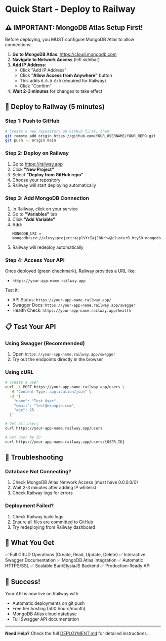 # Quick Start - Deploy to Railway

## ⚠️ IMPORTANT: MongoDB Atlas Setup First!

Before deploying, you MUST configure MongoDB Atlas to allow connections:

1. **Go to MongoDB Atlas**: https://cloud.mongodb.com
2. **Navigate to Network Access** (left sidebar)
3. **Add IP Address**:
   - Click "Add IP Address"
   - Click **"Allow Access from Anywhere"** button
   - This adds `0.0.0.0/0` (required for Railway)
   - Click "Confirm"
4. **Wait 2-3 minutes** for changes to take effect

## 🚀 Deploy to Railway (5 minutes)

### Step 1: Push to GitHub
```bash
# Create a new repository on GitHub first, then:
git remote add origin https://github.com/YOUR_USERNAME/YOUR_REPO.git
git push -u origin main
```

### Step 2: Deploy on Railway
1. Go to https://railway.app
2. Click **"New Project"**
3. Select **"Deploy from GitHub repo"**
4. Choose your repository
5. Railway will start deploying automatically

### Step 3: Add MongoDB Connection
1. In Railway, click on your service
2. Go to **"Variables"** tab
3. Click **"Add Variable"**
4. Add:
   ```
   MONGODB_URI = mongodb+srv://elesyaproject:4jplVYcIajEhKrhw@cluster0.hty68.mongodb.net/elesyaproject
   ```
5. Railway will redeploy automatically

### Step 4: Access Your API
Once deployed (green checkmark), Railway provides a URL like:
- `https://your-app-name.railway.app`

Test it:
- API Status: `https://your-app-name.railway.app/`
- Swagger Docs: `https://your-app-name.railway.app/swagger`
- Health Check: `https://your-app-name.railway.app/health`

## 📋 Test Your API

### Using Swagger (Recommended)
1. Open `https://your-app-name.railway.app/swagger`
2. Try out the endpoints directly in the browser

### Using cURL
```bash
# Create a user
curl -X POST https://your-app-name.railway.app/users \
  -H "Content-Type: application/json" \
  -d '{
    "name": "Test User",
    "email": "test@example.com",
    "age": 25
  }'

# Get all users
curl https://your-app-name.railway.app/users

# Get user by ID
curl https://your-app-name.railway.app/users/{USER_ID}
```

## 🔧 Troubleshooting

### Database Not Connecting?
1. Check MongoDB Atlas Network Access (must have 0.0.0.0/0)
2. Wait 2-3 minutes after adding IP whitelist
3. Check Railway logs for errors

### Deployment Failed?
1. Check Railway build logs
2. Ensure all files are committed to GitHub
3. Try redeploying from Railway dashboard

## 📝 What You Get

✅ Full CRUD Operations (Create, Read, Update, Delete)
✅ Interactive Swagger Documentation
✅ MongoDB Atlas Integration
✅ Automatic HTTPS/SSL
✅ Scalable Bun/ElysiaJS Backend
✅ Production-Ready API

## 🎉 Success!

Your API is now live on Railway with:
- Automatic deployments on git push
- Free tier hosting (500 hours/month)
- MongoDB Atlas cloud database
- Full Swagger API documentation

---

**Need Help?** Check the full [DEPLOYMENT.md](./DEPLOYMENT.md) for detailed instructions.
